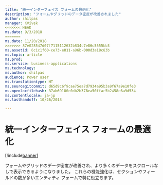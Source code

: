 ```yaml
---
title: "統一インターフェイス フォームの最適化"
description: "フォームやグリッドのデータ密度が改善されました"
author: shilpas
manager: KVivek
<<<<<<< HEAD
ms.date: 9/3/2018
=======
ms.date: 11/20/2018
>>>>>>> 87e028547d07f7115112632b834c7e86c5555bb3
ms.assetid: 6c1c1f60-ce73-e811-a96b-000d3a18c83b
ms.topic: article
ms.prod: 
ms.service: business-applications
ms.technology: 
ms.author: shilpas
audience: Power user
ms.translationtype: HT
ms.sourcegitcommit: d65d9c6f9cae75ea7d7934a95b3a9f67a9e10fe3
ms.openlocfilehash: 37ab69180e0db2b378ea50ffac5b2458e6a9d534
ms.contentlocale: ja-jp
ms.lasthandoff: 10/26/2018

---
```

# <a name="unified-interface-form-optimizations"></a>統一インターフェイス フォームの最適化


[!include[banner](../../includes/banner.md)]

フォームやグリッドのデータ密度が改善され、より多くのデータをスクロールなしで表示できるようになりました。 これらの機能強化は、セクションやフィールドの数が多いエンティティ フォームで特に役立ちます。

